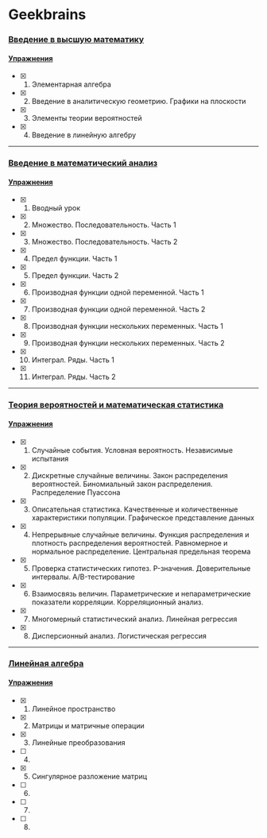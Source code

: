 # Geekbrains

### [Введение в высшую математику](https://geekbrains.ru/courses/477)
#### [Упражнения](https://github.com/Christinayar/Maths/tree/master/GU%20Introduction%20to%20Higher%20Maths)
- [x] 1. Элементарная алгебра
- [x] 2. Введение в аналитическую геометрию. Графики на плоскости
- [x] 3. Элементы теории вероятностей
- [x] 4. Введение в линейную алгебру

***
### [Введение в математический анализ](https://geekbrains.ru/courses/496)
#### [Упражнения](https://github.com/Christinayar/Maths/tree/master/GU%20Calculus)
- [x] 1. Вводный урок
- [x] 2. Множество. Последовательность. Часть 1
- [x] 3. Множество. Последовательность. Часть 2
- [x] 4. Предел функции. Часть 1
- [x] 5. Предел функции. Часть 2
- [x] 6. Производная функции одной переменной. Часть 1
- [x] 7. Производная функции одной переменной. Часть 2
- [x] 8. Производная функции нескольких переменных. Часть 1
- [x] 9. Производная функции нескольких переменных. Часть 2
- [x] 10. Интеграл. Ряды. Часть 1
- [x] 11. Интеграл. Ряды. Часть 2

***
### [Теория вероятностей и математическая статистика](https://geekbrains.ru/courses/478)
#### [Упражнения](https://github.com/Christinayar/Maths/tree/master/GU%20Probability%20Theory%20%26%20Math%20Statistics)
- [x] 1. Случайные события. Условная вероятность. Независимые испытания
- [x] 2. Дискретные случайные величины. Закон распределения вероятностей. Биномиальный закон распределения. Распределение Пуассона
- [x] 3. Описательная статистика. Качественные и количественные характеристики популяции. Графическое представление данных
- [x] 4. Непрерывные случайные величины. Функция распределения и плотность распределения вероятностей. Равномерное и нормальное распределение. Центральная предельная теорема
- [x] 5. Проверка статистических гипотез. P-значения. Доверительные интервалы. A/B-тестирование
- [x] 6. Взаимосвязь величин. Параметрические и непараметрические показатели корреляции. Корреляционный анализ.
- [x] 7. Многомерный статистический анализ. Линейная регрессия
- [x] 8. Дисперсионный анализ. Логистическая регрессия

***
### [Линейная алгебра]() 
#### [Упражнения]()
- [x] 1. Линейное пространство
- [x] 2. Матрицы и матричные операции
- [x] 3. Линейные преобразования
- [ ] 4. 
- [x] 5. Сингулярное разложение матриц
- [ ] 6. 
- [ ] 7. 
- [ ] 8. 
